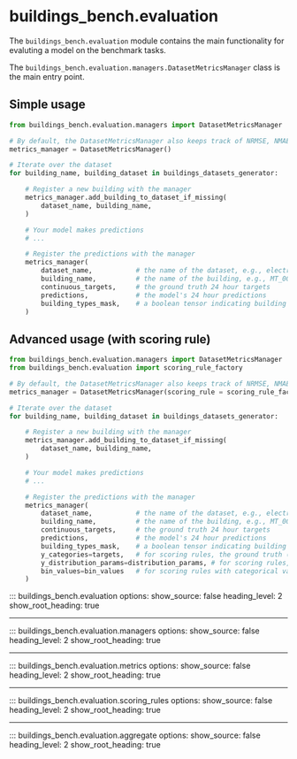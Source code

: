 # buildings_bench.evaluation

The `buildings_bench.evaluation` module contains the main functionality for evaluting a model
on the benchmark tasks.

The `buildings_bench.evaluation.managers.DatasetMetricsManager` class is the main entry point.

## Simple usage

```python
from buildings_bench.evaluation.managers import DatasetMetricsManager

# By default, the DatasetMetricsManager also keeps track of NRMSE, NMAE, and NMBE
metrics_manager = DatasetMetricsManager()

# Iterate over the dataset
for building_name, building_dataset in buildings_datasets_generator:

    # Register a new building with the manager
    metrics_manager.add_building_to_dataset_if_missing(
        dataset_name, building_name,
    )

    # Your model makes predictions
    # ...

    # Register the predictions with the manager
    metrics_manager(
        dataset_name,           # the name of the dataset, e.g., electricity
        building_name,          # the name of the building, e.g., MT_001
        continuous_targets,     # the ground truth 24 hour targets
        predictions,            # the model's 24 hour predictions
        building_types_mask,    # a boolean tensor indicating building type
    )
```

## Advanced usage (with scoring rule)

```python
from buildings_bench.evaluation.managers import DatasetMetricsManager
from buildings_bench.evaluation import scoring_rule_factory

# By default, the DatasetMetricsManager also keeps track of NRMSE, NMAE, and NMBE
metrics_manager = DatasetMetricsManager(scoring_rule = scoring_rule_factory('crps'))

# Iterate over the dataset
for building_name, building_dataset in buildings_datasets_generator:

    # Register a new building with the manager
    metrics_manager.add_building_to_dataset_if_missing(
        dataset_name, building_name,
    )

    # Your model makes predictions
    # ...

    # Register the predictions with the manager
    metrics_manager(
        dataset_name,           # the name of the dataset, e.g., electricity
        building_name,          # the name of the building, e.g., MT_001
        continuous_targets,     # the ground truth 24 hour targets
        predictions,            # the model's 24 hour predictions
        building_types_mask,    # a boolean tensor indicating building type
        y_categories=targets,   # for scoring rules, the ground truth (discrete categories if using tokenization)
        y_distribution_params=distribution_params, # for scoring rules, the distribution parameters
        bin_values=bin_values   # for scoring rules with categorical variables, the bin values
    )
```


::: buildings_bench.evaluation
    options:
        show_source: false
        heading_level: 2
        show_root_heading: true

---

::: buildings_bench.evaluation.managers
    options:
        show_source: false
        heading_level: 2
        show_root_heading: true

---

::: buildings_bench.evaluation.metrics
    options:
        show_source: false
        heading_level: 2
        show_root_heading: true

---

::: buildings_bench.evaluation.scoring_rules
    options:
        show_source: false
        heading_level: 2
        show_root_heading: true

---

::: buildings_bench.evaluation.aggregate
    options:
        show_source: false
        heading_level: 2
        show_root_heading: true

